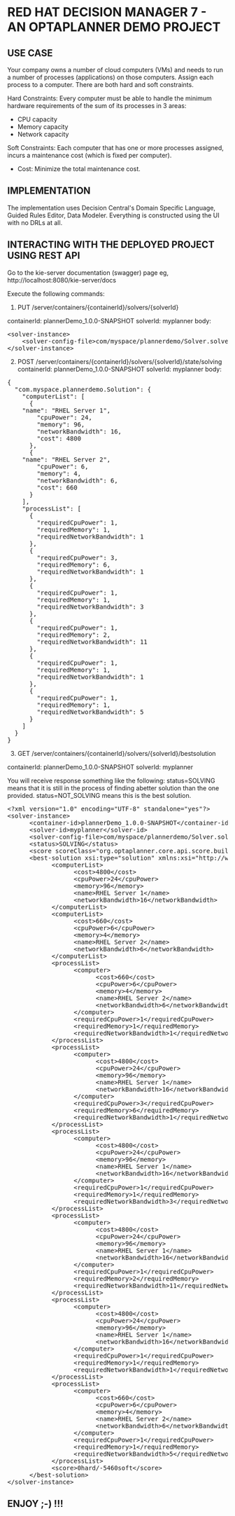 # RED HAT DECISION MANAGER 7 - AN OPTAPLANNER DEMO PROJECT

## USE CASE

Your company owns a number of cloud computers (VMs) and needs to run a number of processes (applications) on those computers. Assign each process to a computer.
There are both hard and soft constraints.

Hard Constraints:
Every computer must be able to handle the minimum hardware requirements of the sum of its processes in 3 areas:

* CPU capacity
* Memory capacity
* Network capacity

Soft Constraints:
Each computer that has one or more processes assigned, incurs a maintenance cost (which is fixed per computer).

* Cost: Minimize the total maintenance cost.

## IMPLEMENTATION

The implementation uses Decision Central's Domain Specific Language, Guided Rules Editor, Data Modeler. Everything is constructed using the UI with no DRLs at all.

## INTERACTING WITH THE DEPLOYED PROJECT USING REST API

Go to the kie-server documentation (swagger) page eg, http://localhost:8080/kie-server/docs

Execute the following commands:

1. PUT /server/containers/{containerId}/solvers/{solverId}

containerId: plannerDemo_1.0.0-SNAPSHOT
solverId: myplanner
body:

<pre>
&lt;solver-instance&gt;
	&lt;solver-config-file&gt;com/myspace/plannerdemo/Solver.solver.xml&lt;/solver-config-file&gt;
&lt;/solver-instance&gt;
</pre>

2. POST /server/containers/{containerId}/solvers/{solverId}/state/solving
containerId: plannerDemo_1.0.0-SNAPSHOT
solverId: myplanner
body:

<pre>
{
  "com.myspace.plannerdemo.Solution": {
    "computerList": [
      {
	"name": "RHEL Server 1",
        "cpuPower": 24,
        "memory": 96,
        "networkBandwidth": 16,
        "cost": 4800
      },
      {
	"name": "RHEL Server 2",
        "cpuPower": 6,
        "memory": 4,
        "networkBandwidth": 6,
        "cost": 660
      }
    ],
    "processList": [
      {
        "requiredCpuPower": 1,
        "requiredMemory": 1,
        "requiredNetworkBandwidth": 1
      },
      {
        "requiredCpuPower": 3,
        "requiredMemory": 6,
        "requiredNetworkBandwidth": 1
      },
      {
        "requiredCpuPower": 1,
        "requiredMemory": 1,
        "requiredNetworkBandwidth": 3
      },
      {
        "requiredCpuPower": 1,
        "requiredMemory": 2,
        "requiredNetworkBandwidth": 11
      },
      {
        "requiredCpuPower": 1,
        "requiredMemory": 1,
        "requiredNetworkBandwidth": 1
      },
      {
        "requiredCpuPower": 1,
        "requiredMemory": 1,
        "requiredNetworkBandwidth": 5
      }
    ]
  }
}
</pre>

3. GET /server/containers/{containerId}/solvers/{solverId}/bestsolution

containerId: plannerDemo_1.0.0-SNAPSHOT
solverId: myplanner

You will receive response something like the following:
status=SOLVING means that it is still in the process of finding abetter solution than the one provided.
status=NOT_SOLVING means this is the best solution.

<pre>
&lt;?xml version="1.0" encoding="UTF-8" standalone="yes"?&gt;
&lt;solver-instance&gt;
      &lt;container-id&gt;plannerDemo_1.0.0-SNAPSHOT&lt;/container-id&gt;
      &lt;solver-id&gt;myplanner&lt;/solver-id&gt;
      &lt;solver-config-file&gt;com/myspace/plannerdemo/Solver.solver.xml&lt;/solver-config-file&gt;
      &lt;status&gt;SOLVING&lt;/status&gt;
      &lt;score scoreClass="org.optaplanner.core.api.score.buildin.hardsoft.HardSoftScore"&gt;0hard/-5460soft&lt;/score&gt;
      &lt;best-solution xsi:type="solution" xmlns:xsi="http://www.w3.org/2001/XMLSchema-instance"&gt;
            &lt;computerList&gt;
                  &lt;cost&gt;4800&lt;/cost&gt;
                  &lt;cpuPower&gt;24&lt;/cpuPower&gt;
                  &lt;memory&gt;96&lt;/memory&gt;
                  &lt;name&gt;RHEL Server 1&lt;/name&gt;
                  &lt;networkBandwidth&gt;16&lt;/networkBandwidth&gt;
            &lt;/computerList&gt;
            &lt;computerList&gt;
                  &lt;cost&gt;660&lt;/cost&gt;
                  &lt;cpuPower&gt;6&lt;/cpuPower&gt;
                  &lt;memory&gt;4&lt;/memory&gt;
                  &lt;name&gt;RHEL Server 2&lt;/name&gt;
                  &lt;networkBandwidth&gt;6&lt;/networkBandwidth&gt;
            &lt;/computerList&gt;
            &lt;processList&gt;
                  &lt;computer&gt;
                        &lt;cost&gt;660&lt;/cost&gt;
                        &lt;cpuPower&gt;6&lt;/cpuPower&gt;
                        &lt;memory&gt;4&lt;/memory&gt;
                        &lt;name&gt;RHEL Server 2&lt;/name&gt;
                        &lt;networkBandwidth&gt;6&lt;/networkBandwidth&gt;
                  &lt;/computer&gt;
                  &lt;requiredCpuPower&gt;1&lt;/requiredCpuPower&gt;
                  &lt;requiredMemory&gt;1&lt;/requiredMemory&gt;
                  &lt;requiredNetworkBandwidth&gt;1&lt;/requiredNetworkBandwidth&gt;
            &lt;/processList&gt;
            &lt;processList&gt;
                  &lt;computer&gt;
                        &lt;cost&gt;4800&lt;/cost&gt;
                        &lt;cpuPower&gt;24&lt;/cpuPower&gt;
                        &lt;memory&gt;96&lt;/memory&gt;
                        &lt;name&gt;RHEL Server 1&lt;/name&gt;
                        &lt;networkBandwidth&gt;16&lt;/networkBandwidth&gt;
                  &lt;/computer&gt;
                  &lt;requiredCpuPower&gt;3&lt;/requiredCpuPower&gt;
                  &lt;requiredMemory&gt;6&lt;/requiredMemory&gt;
                  &lt;requiredNetworkBandwidth&gt;1&lt;/requiredNetworkBandwidth&gt;
            &lt;/processList&gt;
            &lt;processList&gt;
                  &lt;computer&gt;
                        &lt;cost&gt;4800&lt;/cost&gt;
                        &lt;cpuPower&gt;24&lt;/cpuPower&gt;
                        &lt;memory&gt;96&lt;/memory&gt;
                        &lt;name&gt;RHEL Server 1&lt;/name&gt;
                        &lt;networkBandwidth&gt;16&lt;/networkBandwidth&gt;
                  &lt;/computer&gt;
                  &lt;requiredCpuPower&gt;1&lt;/requiredCpuPower&gt;
                  &lt;requiredMemory&gt;1&lt;/requiredMemory&gt;
                  &lt;requiredNetworkBandwidth&gt;3&lt;/requiredNetworkBandwidth&gt;
            &lt;/processList&gt;
            &lt;processList&gt;
                  &lt;computer&gt;
                        &lt;cost&gt;4800&lt;/cost&gt;
                        &lt;cpuPower&gt;24&lt;/cpuPower&gt;
                        &lt;memory&gt;96&lt;/memory&gt;
                        &lt;name&gt;RHEL Server 1&lt;/name&gt;
                        &lt;networkBandwidth&gt;16&lt;/networkBandwidth&gt;
                  &lt;/computer&gt;
                  &lt;requiredCpuPower&gt;1&lt;/requiredCpuPower&gt;
                  &lt;requiredMemory&gt;2&lt;/requiredMemory&gt;
                  &lt;requiredNetworkBandwidth&gt;11&lt;/requiredNetworkBandwidth&gt;
            &lt;/processList&gt;
            &lt;processList&gt;
                  &lt;computer&gt;
                        &lt;cost&gt;4800&lt;/cost&gt;
                        &lt;cpuPower&gt;24&lt;/cpuPower&gt;
                        &lt;memory&gt;96&lt;/memory&gt;
                        &lt;name&gt;RHEL Server 1&lt;/name&gt;
                        &lt;networkBandwidth&gt;16&lt;/networkBandwidth&gt;
                  &lt;/computer&gt;
                  &lt;requiredCpuPower&gt;1&lt;/requiredCpuPower&gt;
                  &lt;requiredMemory&gt;1&lt;/requiredMemory&gt;
                  &lt;requiredNetworkBandwidth&gt;1&lt;/requiredNetworkBandwidth&gt;
            &lt;/processList&gt;
            &lt;processList&gt;
                  &lt;computer&gt;
                        &lt;cost&gt;660&lt;/cost&gt;
                        &lt;cpuPower&gt;6&lt;/cpuPower&gt;
                        &lt;memory&gt;4&lt;/memory&gt;
                        &lt;name&gt;RHEL Server 2&lt;/name&gt;
                        &lt;networkBandwidth&gt;6&lt;/networkBandwidth&gt;
                  &lt;/computer&gt;
                  &lt;requiredCpuPower&gt;1&lt;/requiredCpuPower&gt;
                  &lt;requiredMemory&gt;1&lt;/requiredMemory&gt;
                  &lt;requiredNetworkBandwidth&gt;5&lt;/requiredNetworkBandwidth&gt;
            &lt;/processList&gt;
            &lt;score&gt;0hard/-5460soft&lt;/score&gt;
      &lt;/best-solution&gt;
&lt;/solver-instance&gt;
</pre>


## ENJOY ;-) !!! 



